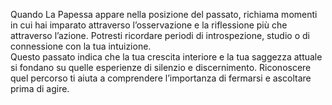 Quando La Papessa appare nella posizione del passato, richiama momenti in cui hai imparato attraverso l’osservazione e la riflessione più che attraverso l’azione. Potresti ricordare periodi di introspezione, studio o di connessione con la tua intuizione.  
Questo passato indica che la tua crescita interiore e la tua saggezza attuale si fondano su quelle esperienze di silenzio e discernimento. Riconoscere quel percorso ti aiuta a comprendere l’importanza di fermarsi e ascoltare prima di agire.
